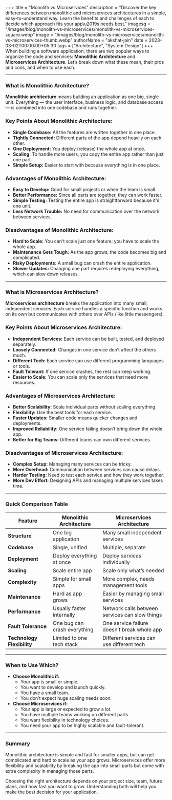 +++
title = "Monolith vs Microservices"
description = "Discover the key differences between monolithic and microservices architectures in a simple, easy-to-understand way. Learn the benefits and challenges of each to decide which approach fits your app\u2019s needs best."
imagesq = "/images/blog/monolith-vs-microservices/monolith-vs-microservices-square.webp"
image = "/images/blog/monolith-vs-microservices/monolith-vs-microservices-thumb.webp"
authorName = "akshat-jain"
date = 2023-03-02T00:00:00+05:30
tags = ["Architecture", "System Design"]
+++
When building a software application, there are two popular ways to organize the code and services: **Monolithic Architecture** and **Microservices Architecture**. Let’s break down what these mean, their pros and cons, and when to use each.

---

### What is Monolithic Architecture?

**Monolithic architecture** means building an application as one big, single unit. Everything — the user interface, business logic, and database access — is combined into one codebase and runs together.

### Key Points About Monolithic Architecture:

- **Single Codebase:** All the features are written together in one place.
- **Tightly Connected:** Different parts of the app depend heavily on each other.
- **One Deployment:** You deploy (release) the whole app at once.
- **Scaling:** To handle more users, you copy the entire app rather than just one part.
- **Simple Setup:** Easier to start with because everything is in one place.

### Advantages of Monolithic Architecture:

- **Easy to Develop:** Good for small projects or when the team is small.
- **Better Performance:** Since all parts are together, they can work faster.
- **Simple Testing:** Testing the entire app is straightforward because it's one unit.
- **Less Network Trouble:** No need for communication over the network between services.

### Disadvantages of Monolithic Architecture:

- **Hard to Scale:** You can't scale just one feature; you have to scale the whole app.
- **Maintenance Gets Tough:** As the app grows, the code becomes big and complicated.
- **Risky Deployments:** A small bug can crash the entire application.
- **Slower Updates:** Changing one part requires redeploying everything, which can slow down releases.

---

### What is Microservices Architecture?

**Microservices architecture** breaks the application into many small, independent services. Each service handles a specific function and works on its own but communicates with others over APIs (like little messengers).

### Key Points About Microservices Architecture:

- **Independent Services:** Each service can be built, tested, and deployed separately.
- **Loosely Connected:** Changes in one service don’t affect the others much.
- **Different Tech:** Each service can use different programming languages or tools.
- **Fault Tolerant:** If one service crashes, the rest can keep working.
- **Easier to Scale:** You can scale only the services that need more resources.

### Advantages of Microservices Architecture:

- **Better Scalability:** Scale individual parts without scaling everything.
- **Flexibility:** Use the best tools for each service.
- **Faster Updates:** Smaller code means quicker changes and deployments.
- **Improved Reliability:** One service failing doesn’t bring down the whole app.
- **Better for Big Teams:** Different teams can own different services.

### Disadvantages of Microservices Architecture:

- **Complex Setup:** Managing many services can be tricky.
- **More Overhead:** Communication between services can cause delays.
- **Harder Testing:** Need to test each service and how they work together.
- **More Dev Effort:** Designing APIs and managing multiple services takes time.

---

### Quick Comparison Table

| Feature | Monolithic Architecture | Microservices Architecture |
| --- | --- | --- |
| **Structure** | One big application | Many small independent services |
| **Codebase** | Single, unified | Multiple, separate |
| **Deployment** | Deploy everything at once | Deploy services individually |
| **Scaling** | Scale entire app | Scale only what’s needed |
| **Complexity** | Simple for small apps | More complex, needs management tools |
| **Maintenance** | Hard as app grows | Easier by managing small services |
| **Performance** | Usually faster internally | Network calls between services can slow things |
| **Fault Tolerance** | One bug can crash everything | One service failure doesn’t break whole app |
| **Technology Flexibility** | Limited to one tech stack | Different services can use different tech |

---

### When to Use Which?

- **Choose Monolithic if:**
    - Your app is small or simple.
    - You want to develop and launch quickly.
    - You have a small team.
    - You don’t expect huge scaling needs soon.
- **Choose Microservices if:**
    - Your app is large or expected to grow a lot.
    - You have multiple teams working on different parts.
    - You want flexibility in technology choices.
    - You need your app to be highly scalable and fault-tolerant.

---

### Summary

Monolithic architecture is simple and fast for smaller apps, but can get complicated and hard to scale as your app grows. Microservices offer more flexibility and scalability by breaking the app into small parts but come with extra complexity in managing those parts.

Choosing the right architecture depends on your project size, team, future plans, and how fast you want to grow. Understanding both will help you make the best decision for your application.